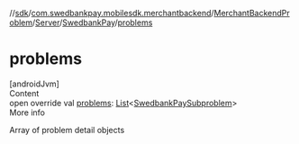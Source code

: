 //[sdk](../../../../../index.md)/[com.swedbankpay.mobilesdk.merchantbackend](../../../index.md)/[MerchantBackendProblem](../../index.md)/[Server](../index.md)/[SwedbankPay](index.md)/[problems](problems.md)



# problems  
[androidJvm]  
Content  
open override val [problems](problems.md): [List](https://kotlinlang.org/api/latest/jvm/stdlib/kotlin.collections/-list/index.html)<[SwedbankPaySubproblem](../../../-swedbank-pay-subproblem/index.md)>  
More info  


Array of problem detail objects

  



